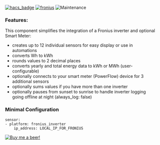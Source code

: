 [![hacs_badge](https://img.shields.io/badge/HACS-Default-orange.svg)](https://github.com/custom-components/hacs) [![fronius](https://img.shields.io/github/release/safepay/sensor.fronius.svg)](https://github.com/safepay/sensor.fronius) ![Maintenance](https://img.shields.io/maintenance/yes/2019.svg)

### Features:
This component simplifies the integration of a Fronius inverter and optional Smart Meter:
* creates up to 12 individual sensors for easy display or use in automations
* converts Wh to kWh
* rounds values to 2 decimal places
* converts yearly and total energy data to kWh or MWh (user-configurable)
* optionally connects to your smart meter (PowerFlow) device for 3 additional sensors
* optionally sums values if you have more than one inverter
* optionally pauses from sunset to sunrise to handle inverter logging going offline at night (always_log: false)

### Minimal Configuration
```
sensor:
- platform: fronius_inverter
    ip_address: LOCAL_IP_FOR_FRONIUS
```

[![Buy me a beer!](https://img.shields.io/badge/Buy%20me%20a%20beer!-%F0%9F%8D%BA-yellow.svg)](https://www.buymeacoffee.com/7PcGoSkb6)

